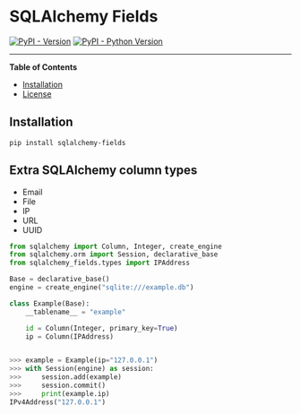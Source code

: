 # SQLAlchemy Fields

[![PyPI - Version](https://img.shields.io/pypi/v/sqlalchemy-fields.svg)](https://pypi.org/project/sqlalchemy-fields)
[![PyPI - Python Version](https://img.shields.io/pypi/pyversions/sqlalchemy-fields.svg)](https://pypi.org/project/sqlalchemy-fields)

-----

**Table of Contents**

- [Installation](#installation)
- [License](#license)

## Installation

```console
pip install sqlalchemy-fields
```

## Extra SQLAlchemy column types

- Email
- File
- IP
- URL
- UUID

```python
from sqlalchemy import Column, Integer, create_engine
from sqlalchemy.orm import Session, declarative_base
from sqlalchemy_fields.types import IPAddress

Base = declarative_base()
engine = create_engine("sqlite:///example.db")

class Example(Base):
    __tablename__ = "example"

    id = Column(Integer, primary_key=True)
    ip = Column(IPAddress)


>>> example = Example(ip="127.0.0.1")
>>> with Session(engine) as session:
>>>     session.add(example)
>>>     session.commit()
>>>     print(example.ip)
IPv4Address("127.0.0.1")
```
